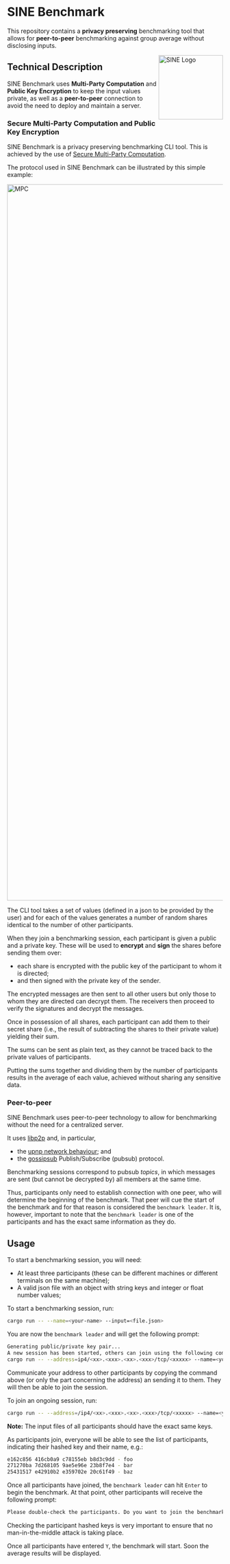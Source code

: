 # SINE Benchmark

This repository contains a **privacy preserving** benchmarking tool that allows for **peer-to-peer** benchmarking against group average without disclosing inputs.

<img alt="SINE Logo" height="150" align="right" src="https://user-images.githubusercontent.com/358580/204315360-9e4916df-5080-4e7c-bd5b-7e002309b9db.png">

## Technical Description

SINE Benchmark uses **Multi-Party Computation** and **Public Key Encryption** to keep the input values private, as well as a **peer-to-peer** connection to avoid the need to deploy and maintain a server.

### Secure Multi-Party Computation and Public Key Encryption

SINE Benchmark is a privacy preserving benchmarking CLI tool. This is achieved by the use of [Secure Multi-Party Computation](https://sine.foundation/library/002-smpc).

The protocol used in SINE Benchmark can be illustrated by this simple example:

<img width="1670" alt="MPC" src="https://github.com/sine-fdn/sine-benchmark/assets/100690574/10619fc4-7f21-4127-8d29-2f5714203020">

The CLI tool takes a set of values (defined in a json to be provided by the user) and for each of the values generates a number of random shares identical to the number of other participants.

When they join a benchmarking session, each participant is given a public and a private key. These will be used to **encrypt** and **sign** the shares before sending them over:
- each share is encrypted with the public key of the participant to whom it is directed;
- and then signed with the private key of the sender.

The encrypted messages are then sent to all other users but only those to whom they are directed can decrypt them. The receivers then proceed to verify the signatures and decrypt the messages.

Once in possession of all shares, each participant can add them to their secret share (i.e., the result of subtracting the shares to their private value) yielding their sum.

The sums can be sent as plain text, as they cannot be traced back to the private values of participants.

Putting the sums together and dividing them by the number of participants results in the average of each value, achieved without sharing any sensitive data.

### Peer-to-peer

SINE Benchmark uses peer-to-peer technology to allow for benchmarking without the need for a centralized server.

It uses [libp2p](https://github.com/libp2p/rust-libp2p) and, in particular,
- the [upnp network behaviour](https://github.com/libp2p/rust-libp2p/tree/master/examples/upnp); and
- the [gossipsub](https://github.com/libp2p/specs/tree/master/pubsub/gossipsub) Publish/Subscribe (pubsub) protocol.

Benchmarking sessions correspond to pubsub _topics_, in which messages are sent (but cannot be decrypted by) all members at the same time.

Thus, participants only need to establish connection with one peer, who will determine the beginning of the benchmark. That peer will cue the start of the benchmark and for that reason is considered the `benchmark leader`. It is, however, important to note that the `benchmark leader` is one of the participants and has the exact same information as they do.

## Usage

To start a benchmarking session, you will need:
- At least three participants (these can be different machines or different terminals on the same machine);
- A valid json file with an object with string keys and integer or float number values;

To start a benchmarking session, run:

```sh
cargo run -- --name=<your-name> --input=<file.json>
```

You are now the `benchmark leader` and will get the following prompt:

```sh
Generating public/private key pair...
A new session has been started, others can join using the following command:
cargo run -- --address=ip4/<xx>.<xxx>.<xx>.<xxx>/tcp/<xxxxx> --name=<your_alias> --input=<file.json>
```

Communicate your address to other participants by copying the command above (or only the part concerning the address) an sending it to them. They will then be able to join the session.

To join an ongoing session, run:

```sh
cargo run -- --address=/ip4/<xx>.<xxx>.<xx>.<xxx>/tcp/<xxxxx> --name=<your-name> --input=<file.json>
```

**Note:** The input files of all participants should have the exact same keys.

As participants join, everyone will be able to see the list of participants, indicating their hashed key and their name, e.g.:
```sh
e162c856 416cb0a9 c78155eb b8d3c9dd - foo
271270ba 7d268105 9ae5e96e 23b8f7e4 - bar
25431517 e42910b2 e359702e 20c61f49 - baz
```

Once all participants have joined, the `benchmark leader` can hit `Enter` to begin the benchmark. At that point, other participants will receive the following prompt:

```sh
Please double-check the participants. Do you want to join the benchmark? [Y/n]
```

Checking the participant hashed keys is very important to ensure that no man-in-the-middle attack is taking place.

Once all participants have entered `Y`, the benchmark will start. Soon the average results will be displayed.
